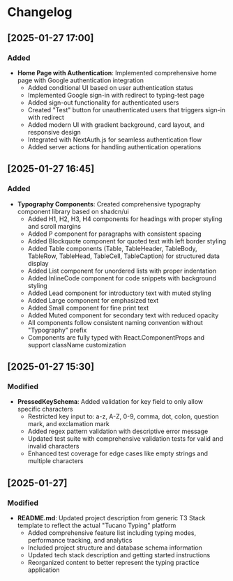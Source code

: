 # Changelog

## [2025-01-27 17:00]

### Added
- **Home Page with Authentication**: Implemented comprehensive home page with Google authentication integration
  - Added conditional UI based on user authentication status
  - Implemented Google sign-in with redirect to typing-test page
  - Added sign-out functionality for authenticated users
  - Created "Test" button for unauthenticated users that triggers sign-in with redirect
  - Added modern UI with gradient background, card layout, and responsive design
  - Integrated with NextAuth.js for seamless authentication flow
  - Added server actions for handling authentication operations

## [2025-01-27 16:45]

### Added
- **Typography Components**: Created comprehensive typography component library based on shadcn/ui
  - Added H1, H2, H3, H4 components for headings with proper styling and scroll margins
  - Added P component for paragraphs with consistent spacing
  - Added Blockquote component for quoted text with left border styling
  - Added Table components (Table, TableHeader, TableBody, TableRow, TableHead, TableCell, TableCaption) for structured data display
  - Added List component for unordered lists with proper indentation
  - Added InlineCode component for code snippets with background styling
  - Added Lead component for introductory text with muted styling
  - Added Large component for emphasized text
  - Added Small component for fine print text
  - Added Muted component for secondary text with reduced opacity
  - All components follow consistent naming convention without "Typography" prefix
  - Components are fully typed with React.ComponentProps and support className customization

## [2025-01-27 15:30]

### Modified
- **PressedKeySchema**: Added validation for key field to only allow specific characters
  - Restricted key input to: a-z, A-Z, 0-9, comma, dot, colon, question mark, and exclamation mark
  - Added regex pattern validation with descriptive error message
  - Updated test suite with comprehensive validation tests for valid and invalid characters
  - Enhanced test coverage for edge cases like empty strings and multiple characters

## [2025-01-27]

### Modified
- **README.md**: Updated project description from generic T3 Stack template to reflect the actual "Tucano Typing" platform
  - Added comprehensive feature list including typing modes, performance tracking, and analytics
  - Included project structure and database schema information
  - Updated tech stack description and getting started instructions
  - Reorganized content to better represent the typing practice application
